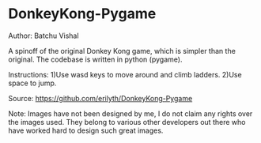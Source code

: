 # DonkeyKong-Pygame
Author: Batchu Vishal

A spinoff of the original Donkey Kong game, which is simpler than the original. The codebase is written in python (pygame).

Instructions:
1)Use wasd keys to move around and climb ladders.
2)Use space to jump.

Source:
https://github.com/erilyth/DonkeyKong-Pygame

Note: 
Images have not been designed by me, I do not claim any rights over the images used. They belong to various other developers out there who have worked hard to design such great images.
